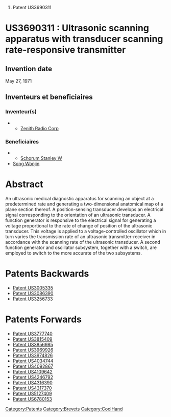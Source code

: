 1.  Patent US3690311

US3690311 : Ultrasonic scanning apparatus with transducer scanning rate-responsive transmitter
==============================================================================================

Invention date
--------------

May 27, 1971

Inventeurs et beneficiaires
---------------------------

### Inventeur(s)

-   -   [Zenith Radio Corp](Zenith_Radio_Corp "wikilink")

### Beneficiaires

-   -   [Schorum Stanley W](Schorum_Stanley_W "wikilink")
-   [Song Wonjin](Song_Wonjin "wikilink")

Abstract
========

An ultrasonic medical diagnostic apparatus for scanning an object at a
predetermined rate and generating a two-dimensional anatomical map of a
plane section thereof. A position-sensing transducer develops an
electrical signal corresponding to the orientation of an ultrasonic
transducer. A function generator is responsive to the electrical signal
for generating a voltage proportional to the rate of change of position
of the ultrasonic transducer. This voltage is applied to a
voltage-controlled oscillator which in turn varies the transmission rate
of an ultrasonic transmitter-receiver in accordance with the scanning
rate of the ultrasonic transducer. A second function generator and
oscillator subsystem, together with a switch, are employed to switch to
the more accurate of the two subsystems.

Patents Backwards
=================

-   [Patent US3005335](Patent_US3005335 "wikilink")
-   [Patent US3086390](Patent_US3086390 "wikilink")
-   [Patent US3256733](Patent_US3256733 "wikilink")

Patents Forwards
================

-   [Patent US3777740](Patent_US3777740 "wikilink")
-   [Patent US3815409](Patent_US3815409 "wikilink")
-   [Patent US3856985](Patent_US3856985 "wikilink")
-   [Patent US3969926](Patent_US3969926 "wikilink")
-   [Patent US3974826](Patent_US3974826 "wikilink")
-   [Patent US4034744](Patent_US4034744 "wikilink")
-   [Patent US4092867](Patent_US4092867 "wikilink")
-   [Patent US4109642](Patent_US4109642 "wikilink")
-   [Patent US4246792](Patent_US4246792 "wikilink")
-   [Patent US4316390](Patent_US4316390 "wikilink")
-   [Patent US4317370](Patent_US4317370 "wikilink")
-   [Patent US5127409](Patent_US5127409 "wikilink")
-   [Patent US6780153](Patent_US6780153 "wikilink")

<Category:Patents> <Category:Brevets> <Category:CoolHand>
